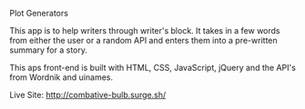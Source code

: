 Plot Generators

This app is to help writers through writer's block. It takes in a few words from either the user or a random API and enters them into a pre-written summary for a story. 

This aps front-end is built with HTML, CSS, JavaScript, jQuery and the API's from Wordnik and uinames.

Live Site:
http://combative-bulb.surge.sh/
